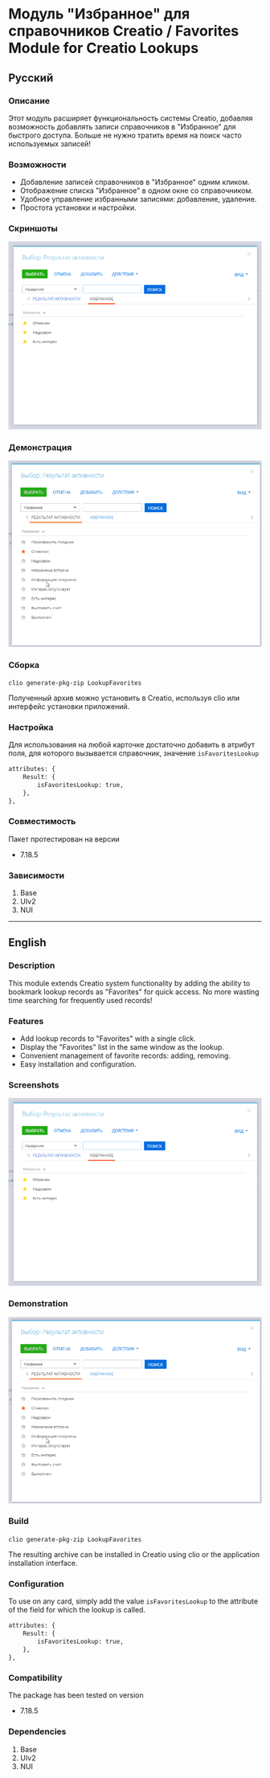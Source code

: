 # Модуль "Избранное" для справочников Creatio / Favorites Module for Creatio Lookups

## Русский

### Описание
Этот модуль расширяет функциональность системы Creatio, добавляя возможность добавлять записи справочников в "Избранное" для быстрого доступа. Больше не нужно тратить время на поиск часто используемых записей!

### Возможности
-   Добавление записей справочников в "Избранное" одним кликом.
-   Отображение списка "Избранное" в одном окне со справочником.
-   Удобное управление избранными записями: добавление, удаление.
-   Простота установки и настройки.

### Скриншоты
![Скриншот раздела "Избранное"](img/screen.png)

### Демонстрация
![](img/usage.gif)

### Сборка
`clio generate-pkg-zip LookupFavorites`

Полученный архив можно установить в Creatio, используя clio или интерфейс установки приложений.

### Настройка
Для использования на любой карточке достаточно добавить в атрибут поля, для которого вызывается справочник, значение `isFavoritesLookup`

```
attributes: {
	Result: {
		isFavoritesLookup: true,
	},
},
```

### Совместимость
Пакет протестирован на версии
-   7.18.5

### Зависимости
1. Base
2. UIv2
3. NUI

---

## English

### Description
This module extends Creatio system functionality by adding the ability to bookmark lookup records as "Favorites" for quick access. No more wasting time searching for frequently used records!

### Features
-   Add lookup records to "Favorites" with a single click.
-   Display the "Favorites" list in the same window as the lookup.
-   Convenient management of favorite records: adding, removing.
-   Easy installation and configuration.

### Screenshots
![Screenshot of the "Favorites" section](img/screen.png)

### Demonstration
![](img/usage.gif)

### Build
`clio generate-pkg-zip LookupFavorites`

The resulting archive can be installed in Creatio using clio or the application installation interface.

### Configuration
To use on any card, simply add the value `isFavoritesLookup` to the attribute of the field for which the lookup is called.

```
attributes: {
	Result: {
		isFavoritesLookup: true,
	},
},
```

### Compatibility
The package has been tested on version
-   7.18.5

### Dependencies
1. Base
2. UIv2
3. NUI
